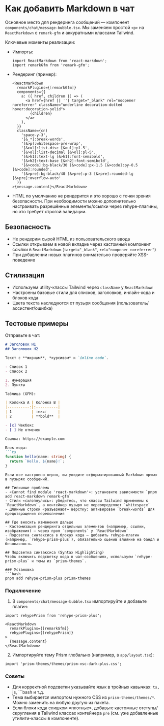 # Как добавить Markdown в чат

Основное место для рендеринга сообщений — компонент `components/chat/message-bubble.tsx`.
Мы заменяем простой `<p>` на `ReactMarkdown` с `remark-gfm` и аккуратными классами Tailwind.

Ключевые моменты реализации:
- Импорты:
  ```tsx
  import ReactMarkdown from 'react-markdown';
  import remarkGfm from 'remark-gfm';
  ```
- Рендеринг (пример):
  ```tsx
  <ReactMarkdown
    remarkPlugins={[remarkGfm]}
    components={{
      a: ({ href, children }) => (
        <a href={href || ''} target="_blank" rel="noopener noreferrer" className="underline decoration-dotted hover:decoration-solid">
          {children}
        </a>
      ),
    }}
    className={cn(
      'space-y-3',
      '[&_*]:break-words',
      '[&>p]:whitespace-pre-wrap',
      '[&>ul]:list-disc [&>ul]:pl-5',
      '[&>ol]:list-decimal [&>ol]:pl-5',
      '[&>h1]:text-lg [&>h1]:font-semibold',
      '[&>h2]:text-base [&>h2]:font-semibold',
      '[&>code]:bg-black/30 [&>code]:px-1.5 [&>code]:py-0.5 [&>code]:rounded',
      '[&>pre]:bg-black/40 [&>pre]:p-3 [&>pre]:rounded-lg [&>pre]:overflow-auto'
    )}
  >{message.content}</ReactMarkdown>
  ```
- HTML по умолчанию не рендерится и это хорошо с точки зрения безопасности. При необходимости можно дополнительно настраивать разрешённые элементы/ссылки через rehype-плагины, но это требует строгой валидации.

## Безопасность
- Не рендерим сырой HTML из пользовательского ввода
- Ссылки открываем в новой вкладке через кастомный компонент ссылки в `ReactMarkdown` (`target="_blank"`, `rel="noopener noreferrer"`)
- При добавлении новых плагинов внимательно проверяйте XSS-поведение

## Стилизация
- Используем utility-классы Tailwind через `className` у `ReactMarkdown`
- Настроены базовые стили для списков, заголовков, инлайн-кода и блоков кода
- Цвета текста наследуются от пузыря сообщения (пользователь/ассистент/ошибка)

## Тестовые примеры
Отправьте в чат:
```markdown
# Заголовок H1
## Заголовок H2

Текст с **жирным**, *курсивом* и `inline code`.

- Список 1
- Список 2

1. Нумерация
2. Пункты

Таблица (GFM):

| Колонка A | Колонка B |
|----------:|:----------|
| 1         | текст     |
| 2         | **bold**  |

- [x] Чекбокс
- [ ] Не отмечен

Ссылка: https://example.com

Блок кода:
```ts
function hello(name: string) {
  return `Hello, ${name}!`;
}
```
```
Если все настроено верно, вы увидите отформатированный Markdown прямо в пузырях сообщений.

## Типичные проблемы
- «Cannot find module 'react-markdown'»: установите зависимости `pnpm add react-markdown remark-gfm`
- Стили «схлопнулись»: убедитесь, что классы Tailwind применены к `ReactMarkdown`, а контейнер пузыря не переопределяет `whitespace`
- Длинные строки «разъезжают» вёрстку: активирован `break-words` для предотвращения переполнения

## Где вносить изменения дальше
- Кастомизация рендеринга отдельных элементов (например, ссылки, изображения) — через проп `components` у `ReactMarkdown`
- Подсветка синтаксиса в блоках кода — добавить rehype-плагин (например, `rehype-prism-plus`), обязательно оценив влияние на бандл и безопасность

## Подсветка синтаксиса (Syntax Highlighting)
Чтобы включить подсветку кода в чат-сообщениях, используем `rehype-prism-plus` и темы из `prism-themes`.

### Установка
```bash
pnpm add rehype-prism-plus prism-themes
```

### Подключение
1) В `components/chat/message-bubble.tsx` импортируйте и добавьте плагин:
```tsx
import rehypePrism from 'rehype-prism-plus';

<ReactMarkdown
  remarkPlugins={[remarkGfm]}
  rehypePlugins={[rehypePrism]}
>
  {message.content}
</ReactMarkdown>
```

2) Импортируйте тему Prism глобально (например, в `app/layout.tsx`):
```tsx
import 'prism-themes/themes/prism-vsc-dark-plus.css';
```

### Советы
- Для корректной подсветки указывайте язык в тройных кавычках: ```ts, ```js, ```bash и т.д.
- Тема выбирается импортом нужного CSS из `prism-themes/themes/*`. Можно заменить на любую другую из пакета.
- Если блоки кода слишком «плотные», добавьте кастомные отступы/скругления в Tailwind классах контейнера `pre` (см. уже добавленные утилити-классы в компоненте).
